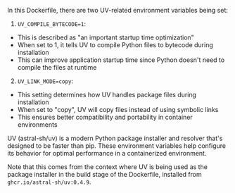 In this Dockerfile, there are two UV-related environment variables being set:

1. `UV_COMPILE_BYTECODE=1`:
- This is described as "an important startup time optimization"
- When set to 1, it tells UV to compile Python files to bytecode during installation
- This can improve application startup time since Python doesn't need to compile the files at runtime

2. `UV_LINK_MODE=copy`:
- This setting determines how UV handles package files during installation
- When set to "copy", UV will copy files instead of using symbolic links
- This ensures better compatibility and portability in container environments

UV (astral-sh/uv) is a modern Python package installer and resolver that's designed to be faster than pip. These environment variables help configure its behavior for optimal performance in a containerized environment.

Note that this comes from the context where UV is being used as the package installer in the build stage of the Dockerfile, installed from `ghcr.io/astral-sh/uv:0.4.9`.
